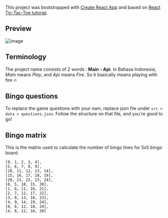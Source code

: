 This project was bootstrapped with [Create React App](https://github.com/facebook/create-react-app) and based on [React Tic-Tac-Toe tutorial](https://reactjs.org/tutorial/tutorial.html#before-we-start-the-tutorial).

## Preview

![image](https://user-images.githubusercontent.com/1199101/79918197-37ee1a00-842c-11ea-9213-db9ef7856033.png)

## Terminology

The project name consists of 2 words : __Main - Api__.
In Bahasa Indonesia, _Main_ means _Play_, and _Api_ means _Fire_. So it basically means playing with fire :fire:

## Bingo questions

To replace the game questions with your own, replace json file under `src > data > questions.json`. Follow the structure on that file, and you're good to go!

## Bingo matrix

This is the matrix used to calculate the number of bingo lines for 5x5 bingo board.

```
[0, 1, 2, 3, 4],
[5, 6, 7, 8, 9],
[10, 11, 12, 13, 14],
[15, 16, 17, 18, 19],
[20, 21, 22, 23, 24],
[0, 5, 10, 15, 20],
[1, 6, 11, 16, 21],
[2, 7, 12, 17, 22],
[3, 8, 13, 18, 23],
[4, 9, 14, 19, 24],
[0, 6, 12, 18, 24],
[4, 8, 12, 16, 20]
```

